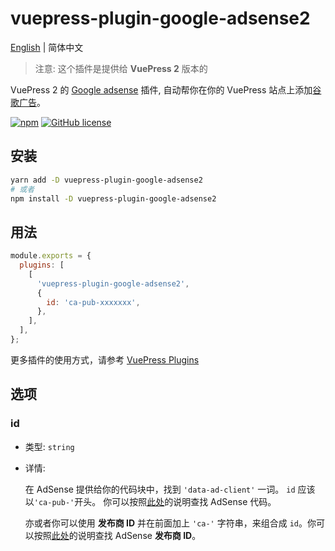 # vuepress-plugin-google-adsense2

[English](./README.md) | 简体中文

> 注意: 这个插件是提供给 **VuePress 2** 版本的

VuePress 2 的 [Google adsense](https://www.google.com/adsense) 插件, 自动帮你在你的 VuePress 站点上添加[谷歌广告](https://support.google.com/adsense/answer/9261306)。

[![npm](https://img.shields.io/npm/v/vuepress-plugin-google-adsense2.svg)](https://www.npmjs.com/package/vuepress-plugin-google-adsense2) [![GitHub license](https://img.shields.io/github/license/John60676/vuepress-plugin-google-adsense2.svg)](https://github.com/John60676/vuepress-plugin-google-adsense2/blob/master/LICENSE)

## 安装

```sh
yarn add -D vuepress-plugin-google-adsense2
# 或者
npm install -D vuepress-plugin-google-adsense2
```

## 用法

```js
module.exports = {
  plugins: [
    [
      'vuepress-plugin-google-adsense2',
      {
        id: 'ca-pub-xxxxxxx',
      },
    ],
  ],
};
```

更多插件的使用方式，请参考 [VuePress Plugins](https://vuepress2.netlify.app/reference/plugin-api.html#plugins)

## 选项

### id

- 类型: `string`

- 详情:

  在 AdSense 提供给你的代码块中，找到 `'data-ad-client'` 一词。 `id` 应该以`'ca-pub-'`开头。 你可以按照[此处](https://support.google.com/adsense/answer/7584263?hl=zh_CN)的说明查找 AdSense 代码。

  亦或者你可以使用 **发布商 ID** 并在前面加上 `'ca-'` 字符串，来组合成 `id`。你可以按照[此处](https://support.google.com/adsense/answer/105516?hl=zh-hans)的说明查找 AdSense **发布商 ID**。
